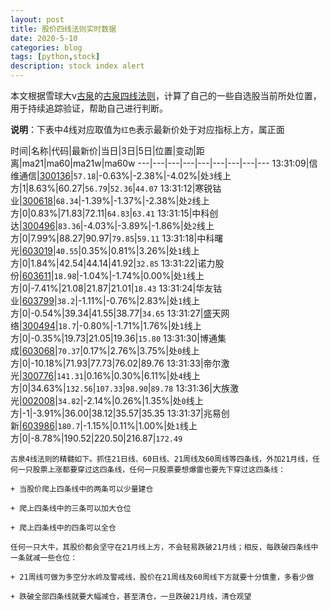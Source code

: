 ```yaml
---
layout: post
title: 股价四线法则实时数据
date: 2020-5-10
categories: blog
tags: [python,stock]
description: stock index alert
---
```



本文根据雪球大v[古泉](https://xueqiu.com/u/7148646888)的[古泉四线法则](https://xueqiu.com/7148646888/130498192)，计算了自己的一些自选股当前所处位置，用于持续追踪验证，帮助自己进行判断。

**说明**：下表中4线对应取值为`红色`表示最新价处于对应指标上方，属正面

时间|名称|代码|最新价|当日|3日|5日|位置|变动|距离|ma21|ma60|ma21w|ma60w
---|---|---|---|---|---|---|---|---
13:31:09|信维通信|[300136](https://xueqiu.com/S/SZ300136)|`57.18`|-0.63%|-2.38%|-4.02%|处`3`线上方|1|8.63%|60.27|`56.79`|`52.36`|`44.07`
13:31:12|寒锐钴业|[300618](https://xueqiu.com/S/SZ300618)|`68.34`|-1.39%|-1.37%|-2.38%|处`2`线上方|0|0.83%|71.83|72.11|`64.83`|`63.41`
13:31:15|中科创达|[300496](https://xueqiu.com/S/SZ300496)|`83.36`|-4.03%|-3.89%|-1.86%|处`2`线上方|0|7.99%|88.27|90.97|`79.85`|`59.11`
13:31:18|中科曙光|[603019](https://xueqiu.com/S/SH603019)|`40.55`|0.35%|0.81%|3.26%|处`1`线上方|0|1.84%|42.54|44.14|41.92|`32.85`
13:31:22|诺力股份|[603611](https://xueqiu.com/S/SH603611)|`18.98`|-1.04%|-1.74%|0.00%|处`1`线上方|0|-7.41%|21.08|21.87|21.01|`18.43`
13:31:24|华友钴业|[603799](https://xueqiu.com/S/SH603799)|`38.2`|-1.11%|-0.76%|2.83%|处`1`线上方|0|-0.54%|39.34|41.55|38.77|`34.65`
13:31:27|盛天网络|[300494](https://xueqiu.com/S/SZ300494)|`18.7`|-0.80%|-1.71%|1.76%|处`1`线上方|0|-0.35%|19.73|21.05|19.36|`15.80`
13:31:30|博通集成|[603068](https://xueqiu.com/S/SH603068)|`70.37`|0.17%|2.76%|3.75%|处`0`线上方|0|-10.18%|71.93|77.73|76.02|89.76
13:31:33|帝尔激光|[300776](https://xueqiu.com/S/SZ300776)|`141.31`|0.16%|0.30%|6.11%|处`4`线上方|0|34.63%|`132.56`|`107.33`|`98.90`|`89.78`
13:31:36|大族激光|[002008](https://xueqiu.com/S/SZ002008)|`34.82`|-2.14%|0.26%|1.35%|处`0`线上方|-1|-3.91%|36.00|38.12|35.57|35.35
13:31:37|兆易创新|[603986](https://xueqiu.com/S/SH603986)|`180.7`|-1.15%|0.11%|1.00%|处`1`线上方|0|-8.78%|190.52|220.50|216.87|`172.49`

```
古泉4线法则的精髓如下。抓住21日线、60日线、21周线及60周线等四条线，外加21月线，任何一只股票上涨都要穿过这四条线，任何一只股票要想爆雷也要先下穿过这四条线：

+ 当股价爬上四条线中的两条可以少量建仓

+ 爬上四条线中的三条可以加大仓位

+ 爬上四条线中的四条可以全仓

任何一只大牛，其股价都会坚守在21月线上方，不会轻易跌破21月线；相反，每跌破四条线中一条就减一些仓位：

+ 21周线可做为多空分水岭及警戒线，股价在21周线及60周线下方就要十分慎重，多看少做

+ 跌破全部四条线就要大幅减仓，甚至清仓，一旦跌破21月线，清仓观望
```